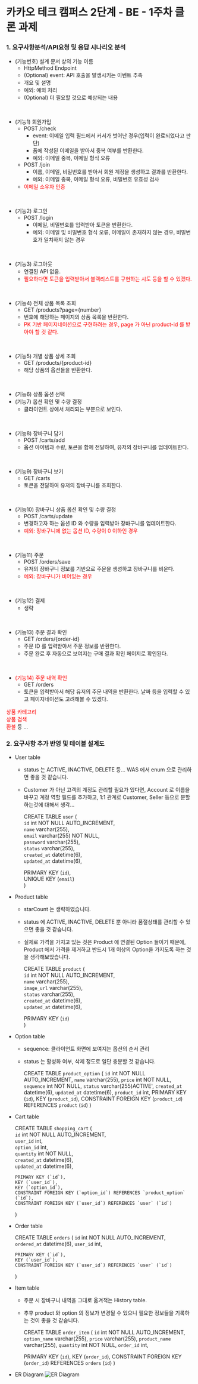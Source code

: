 <style>
  span { color: red; }
</style>

# 카카오 테크 캠퍼스 2단계 - BE - 1주차 클론 과제


### 1. 요구사항분석/API요청 및 응답 시나리오 분석

- (기능번호) 설계 문서 상의 기능 이름  
  - HttpMethod Endpoint 
  - (Optional) event: API 호출을 발생시키는 이벤트 추측
  - 개요 및 설명
  - 예외: 예외 처리
  - (Optional) 더 필요할 것으로 예상되는 내용
  
<br>

- (기능1) 회원가입
  - POST /check  
    - event: 이메일 입력 필드에서 커서가 벗어난 경우(입력이 완료되었다고 판단)
    - 폼에 작성된 이메일을 받아서 중복 여부를 반환한다.
    - 예외: 이메일 중복, 이메일 형식 오류
  - POST /join
    - 이름, 이메일, 비밀번호를 받아서 회원 계정을 생성하고 결과를 반환한다.
    - 예외: 이메일 중복, 이메일 형식 오류, 비밀번호 유효성 검사
  - <span style=color:red>이메일 소유자 인증
  
<br>
  
- (기능2) 로그인 
  - POST /login
    - 이메일, 비밀번호를 입력받아 토큰을 반환한다.
    - 예외: 이메일 및 비밀번호 형식 오류, 이메일이 존재하지 않는 경우, 비밀번호가 일치하지 않는 경우

<br>
    
- (기능3) 로그아웃 
  - 연결된 API 없음.
  - <span style=color:red>필요하다면 토큰을 입력받아서 블랙리스트를 구현하는 시도 등을 할 수 있겠다.

<br>  

- (기능4) 전체 상품 목록 조회
  - GET /products?page={number}
  - 번호에 해당하는 페이지의 상품 목록을 반환한다.
  - <span>PK 기반 페이지네이션으로 구현하려는 경우, page 가 아닌 product-id 를 받아야 할 것 같다.

<br>

- (기능5) 개별 상품 상세 조회
  - GET /products/{product-id}
  - 해당 상품의 옵션들을 반환한다.

<br>

- (기능6) 상품 옵션 선택
- (기능7) 옵션 확인 및 수량 결정
  - 클라이언트 상에서 처리되는 부분으로 보인다.

<br>

- (기능8) 장바구니 담기
  - POST /carts/add
  - 옵션 아이템과 수량, 토큰을 함께 전달하여, 유저의 장바구니를 업데이트한다.

<br>

- (기능9) 장바구니 보기
  - GET /carts
  - 토큰을 전달하여 유저의 장바구니를 조회한다.

<br>

- (기능10) 장바구니 상품 옵션 확인 및 수량 결정
  - POST /carts/update
  - 변경하고자 하는 옵션 ID 와 수량을 입력받아 장바구니를 업데이트한다. 
  - <span>예외: 장바구니에 없는 옵션 ID, 수량이 0 이하인 경우

<br>

- (기능11) 주문
  - POST /orders/save
  - 유저의 장바구니 정보를 기반으로 주문을 생성하고 장바구니를 비운다.
  - <span>예외: 장바구니가 비어있는 경우

<br>

- (기능12) 결제
  - 생략

<br>

- (기능13) 주문 결과 확인
  - GET /orders/{order-id}
  - 주문 ID 를 입력받아서 주문 정보를 반환한다.
  - 주문 완료 후 자동으로 보여지는 구매 결과 확인 페이지로 확인된다.

<br>

- <span>(기능14) 주문 내역 확인</span>
  - GET /orders<br>
  - 토큰을 입력받아서 해당 유저의 주문 내역을 반환한다. 날짜 등을 입력할 수 있고 페이지네이션도 고려해볼 수 있겠다.


<span>상품 카테고리</span>   
<span>상품 검색</span>  
<span>환불</span> 등 ...




### 2. 요구사항 추가 반영 및 테이블 설계도

- User table
  - status 는 ACTIVE, INACTIVE, DELETE 등... WAS 에서 enum 으로 관리하면 좋을 것 같습니다.
  - Customer 가 아닌 고객의 계정도 관리할 필요가 있다면, Account 로 이름을 바꾸고 계정 역할 필드를 추가하고, 1:1 관계로 Customer, Seller 등으로 분할하는것에 대해서 생각...
  
  
    CREATE TABLE `user` (  
      `id` int NOT NULL AUTO_INCREMENT,  
      `name` varchar(255),  
      `email` varchar(255) NOT NULL,  
      `password` varchar(255),  
      `status` varchar(255),  
      `created_at` datetime(6),  
      `updated_at` datetime(6),  

      PRIMARY KEY (`id`),  
      UNIQUE KEY (`email`)  
    )  

- Product table  
  - starCount 는 생략하였습니다.  
  - status 에 ACTIVE, INACTIVE, DELETE 뿐 아니라 품절상태를 관리할 수 있으면 좋을 것 같습니다.
  - 실제로 가격을 가지고 있는 것은 Product 에 연결된 Option 들이기 때문에, Product 에서 가격을 제거하고 반드시 1개 이상의 Option을 가지도록 하는 것을 생각해보았습니다.


    CREATE TABLE `product` (  
      `id` int NOT NULL AUTO_INCREMENT,  
      `name` varchar(255),  
      `image_url` varchar(255),  
      `status` varchar(255),  
      `created_at` datetime(6),  
      `updated_at` datetime(6),  

      PRIMARY KEY (`id`)  
    )  


- Option table
  - sequence: 클라이언트 화면에 보여지는 옵션의 순서 관리
  - status 는 활성화 여부, 삭제 정도로 일단 충분할 것 같습니다.


    CREATE TABLE `product_option` (
      `id` int NOT NULL AUTO_INCREMENT,
      `name` varchar(255),
      `price` int NOT NULL,
      `sequence` int NOT NULL,
      `status` varchar(255)ACTIVE',
      `created_at` datetime(6),
      `updated_at` datetime(6),
      `product_id` int,
      PRIMARY KEY (`id`),
      KEY (`product_id`),
      CONSTRAINT FOREIGN KEY (`product_id`) REFERENCES `product` (`id`)
    )


- Cart table


    CREATE TABLE `shopping_cart` (  
      `id` int NOT NULL AUTO_INCREMENT,  
      `user_id` int,  
      `option_id` int,  
      `quantity` int NOT NULL,  
      `created_at` datetime(6),  
      `updated_at` datetime(6),  

      PRIMARY KEY (`id`),  
      KEY (`user_id`),  
      KEY (`option_id`),  
      CONSTRAINT FOREIGN KEY (`option_id`) REFERENCES `product_option` (`id`),  
      CONSTRAINT FOREIGN KEY (`user_id`) REFERENCES `user` (`id`)  
    )  



- Order table 


    CREATE TABLE `orders` (
      `id` int NOT NULL AUTO_INCREMENT,
      `ordered_at` datetime(6),
      `user_id` int,  

      PRIMARY KEY (`id`),
      KEY (`user_id`),
      CONSTRAINT FOREIGN KEY (`user_id`) REFERENCES `user` (`id`)
    )


- Item table  
  - 주문 시 장바구니 내역을 그대로 옮겨적는 History table.
  - 추후 product 와 option 의 정보가 변경될 수 있으니 필요한 정보들을 기록하는 것이 좋을 것 같습니다.


    CREATE TABLE `order_item` (
      `id` int NOT NULL AUTO_INCREMENT,
      `option_name` varchar(255),
      `price` varchar(255),
      `product_name` varchar(255),
      `quantity` int NOT NULL,
      `order_id` int,

      PRIMARY KEY (`id`),
      KEY (`order_id`),
      CONSTRAINT FOREIGN KEY (`order_id`) REFERENCES `orders` (`id`)
    )


- ER Diagram
![ER Diagram](ERD.jpg)